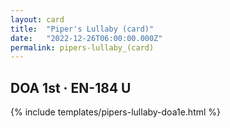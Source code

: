 ```yaml
---
layout: card
title:  "Piper's Lullaby (card)"
date:   "2022-12-26T06:00:00.000Z"
permalink: pipers-lullaby_(card)
---
```


## DOA 1st &middot; EN-184 U

{% include templates/pipers-lullaby-doa1e.html %}
